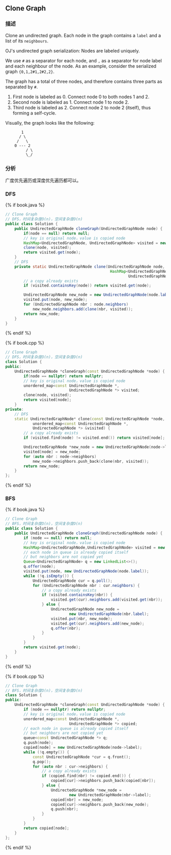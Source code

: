 ## Clone Graph


### 描述

Clone an undirected graph. Each node in the graph contains a `label` and a list of its `neighbours`.


OJ's undirected graph serialization:
Nodes are labeled uniquely.

We use `#` as a separator for each node, and `,` as a separator for node label and each neighbour of the node.
As an example, consider the serialized graph `{0,1,2#1,2#2,2}`.

The graph has a total of three nodes, and therefore contains three parts as separated by `#`.


1. First node is labeled as 0. Connect node 0 to both nodes 1 and 2.
1. Second node is labeled as 1. Connect node 1 to node 2.
1. Third node is labeled as 2. Connect node 2 to node 2 (itself), thus forming a self-cycle.

Visually, the graph looks like the following:

```
       1
      / \
     /   \
    0 --- 2
         / \
         \_/
```

### 分析

广度优先遍历或深度优先遍历都可以。


### DFS

{% if book.java %}
```java
// Clone Graph
// DFS，时间复杂度O(n)，空间复杂度O(n)
public class Solution {
    public UndirectedGraphNode cloneGraph(UndirectedGraphNode node) {
        if(node == null) return null;
        // key is original node，value is copied node
        HashMap<UndirectedGraphNode, UndirectedGraphNode> visited = new HashMap<>();
        clone(node, visited);
        return visited.get(node);
    }
    // DFS
    private static UndirectedGraphNode clone(UndirectedGraphNode node,
                                              HashMap<UndirectedGraphNode,
                                                      UndirectedGraphNode> visited) {
        // a copy already exists
        if (visited.containsKey(node)) return visited.get(node);

        UndirectedGraphNode new_node = new UndirectedGraphNode(node.label);
        visited.put(node, new_node);
        for (UndirectedGraphNode nbr : node.neighbors)
            new_node.neighbors.add(clone(nbr, visited));
        return new_node;
    }
}
```
{% endif %}

{% if book.cpp %}
```cpp
// Clone Graph
// DFS，时间复杂度O(n)，空间复杂度O(n)
class Solution {
public:
    UndirectedGraphNode *cloneGraph(const UndirectedGraphNode *node) {
        if(node == nullptr) return nullptr;
        // key is original node，value is copied node
        unordered_map<const UndirectedGraphNode *,
                            UndirectedGraphNode *> visited;
        clone(node, visited);
        return visited[node];
    }
private:
    // DFS
    static UndirectedGraphNode* clone(const UndirectedGraphNode *node,
            unordered_map<const UndirectedGraphNode *,
            UndirectedGraphNode *> &visited) {
        // a copy already exists
        if (visited.find(node) != visited.end()) return visited[node];

        UndirectedGraphNode *new_node = new UndirectedGraphNode(node->label);
        visited[node] = new_node;
        for (auto nbr : node->neighbors)
            new_node->neighbors.push_back(clone(nbr, visited));
        return new_node;
    }
};
```
{% endif %}


### BFS

{% if book.java %}
```java
// Clone Graph
// BFS，时间复杂度O(n)，空间复杂度O(n)
public class Solution {
    public UndirectedGraphNode cloneGraph(UndirectedGraphNode node) {
        if (node == null) return null;
        // key is original node，value is copied node
        HashMap<UndirectedGraphNode,UndirectedGraphNode> visited = new HashMap<>();
        // each node in queue is already copied itself
        // but neighbors are not copied yet
        Queue<UndirectedGraphNode> q = new LinkedList<>();
        q.offer(node);
        visited.put(node, new UndirectedGraphNode(node.label));
        while (!q.isEmpty()) {
            UndirectedGraphNode cur = q.poll();
            for (UndirectedGraphNode nbr : cur.neighbors) {
                // a copy already exists
                if (visited.containsKey(nbr)) {
                    visited.get(cur).neighbors.add(visited.get(nbr));
                } else {
                    UndirectedGraphNode new_node =
                            new UndirectedGraphNode(nbr.label);
                    visited.put(nbr, new_node);
                    visited.get(cur).neighbors.add(new_node);
                    q.offer(nbr);
                }
            }
        }
        return visited.get(node);
    }
}
```
{% endif %}

{% if  book.cpp %}
```cpp
// Clone Graph
// BFS，时间复杂度O(n)，空间复杂度O(n)
class Solution {
public:
    UndirectedGraphNode *cloneGraph(const UndirectedGraphNode *node) {
        if (node == nullptr) return nullptr;
        // key is original node，value is copied node
        unordered_map<const UndirectedGraphNode *,
                            UndirectedGraphNode *> copied;
        // each node in queue is already copied itself
        // but neighbors are not copied yet
        queue<const UndirectedGraphNode *> q;
        q.push(node);
        copied[node] = new UndirectedGraphNode(node->label);
        while (!q.empty()) {
            const UndirectedGraphNode *cur = q.front();
            q.pop();
            for (auto nbr : cur->neighbors) {
                // a copy already exists
                if (copied.find(nbr) != copied.end()) {
                    copied[cur]->neighbors.push_back(copied[nbr]);
                } else {
                    UndirectedGraphNode *new_node =
                            new UndirectedGraphNode(nbr->label);
                    copied[nbr] = new_node;
                    copied[cur]->neighbors.push_back(new_node);
                    q.push(nbr);
                }
            }
        }
        return copied[node];
    }
};
```
{% endif %}
